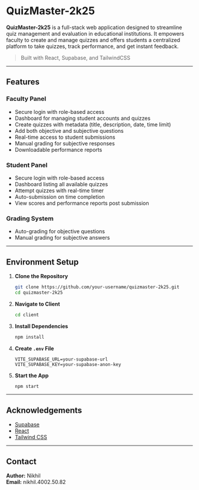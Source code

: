 # QuizMaster-2k25

**QuizMaster-2k25** is a full-stack web application designed to streamline quiz management and evaluation in educational institutions. It empowers faculty to create and manage quizzes and offers students a centralized platform to take quizzes, track performance, and get instant feedback.

> Built with React, Supabase, and TailwindCSS

---

## Features

### Faculty Panel

- Secure login with role-based access
- Dashboard for managing student accounts and quizzes
- Create quizzes with metadata (title, description, date, time limit)
- Add both objective and subjective questions
- Real-time access to student submissions
- Manual grading for subjective responses
- Downloadable performance reports

### Student Panel

- Secure login with role-based access
- Dashboard listing all available quizzes
- Attempt quizzes with real-time timer
- Auto-submission on time completion
- View scores and performance reports post submission

### Grading System

- Auto-grading for objective questions
- Manual grading for subjective answers

---

## Environment Setup

1. **Clone the Repository**
   ```bash
   git clone https://github.com/your-username/quizmaster-2k25.git
   cd quizmaster-2k25
   ```

2. **Navigate to Client**
   ```bash
   cd client
   ```

3. **Install Dependencies**
   ```bash
   npm install
   ```

4. **Create `.env` File**
   ```
   VITE_SUPABASE_URL=your-supabase-url
   VITE_SUPABASE_KEY=your-supabase-anon-key
   ```

5. **Start the App**
   ```bash
   npm start
   ```

---

## Acknowledgements

- [Supabase](https://supabase.com/)
- [React](https://reactjs.org/)
- [Tailwind CSS](https://tailwindcss.com/)

---

## Contact

**Author:** Nikhil  
**Email:** nikhil.4002.50.82
